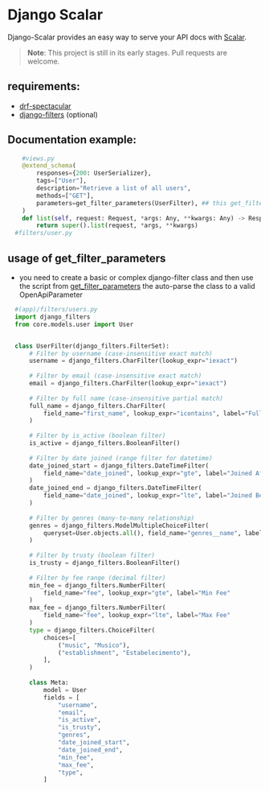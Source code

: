 # Django Scalar

Django-Scalar provides an easy way to serve your API docs with [Scalar](https://scalar.com).

> **Note**: This project is still in its early stages. Pull requests are welcome.

## requirements:
- [drf-spectacular](https://drf-spectacular.readthedocs.io/en/latest/)
- [django-filters](https://django-filter.readthedocs.io/en/stable/) (optional)


## Documentation example:
```python
    #views.py
    @extend_schema(
        responses={200: UserSerializer},
        tags=["User"],
        description="Retrieve a list of all users",
        methods=["GET"],
        parameters=get_filter_parameters(UserFilter), ## this get_filter_parameters is using the django-filters base to create the necessary parameters automatically.
    )
    def list(self, request: Request, *args: Any, **kwargs: Any) -> Response:
        return super().list(request, *args, **kwargs)
  #filters/user.py
```
## usage of get_filter_parameters
- you need to create a basic or complex django-filter class and then use the script from [get_filter_parameters](https://github.com/m1guer/django-scalar/blob/main/get_filter_parameters.py) the auto-parse the class to a valid OpenApiParameter
```python
  #(app)/filters/users.py
  import django_filters
  from core.models.user import User


  class UserFilter(django_filters.FilterSet):
      # Filter by username (case-insensitive exact match)
      username = django_filters.CharFilter(lookup_expr="iexact")
  
      # Filter by email (case-insensitive exact match)
      email = django_filters.CharFilter(lookup_expr="iexact")
  
      # Filter by full name (case-insensitive partial match)
      full_name = django_filters.CharFilter(
          field_name="first_name", lookup_expr="icontains", label="Full Name"
      )
  
      # Filter by is_active (boolean filter)
      is_active = django_filters.BooleanFilter()
  
      # Filter by date joined (range filter for datetime)
      date_joined_start = django_filters.DateTimeFilter(
          field_name="date_joined", lookup_expr="gte", label="Joined After"
      )
      date_joined_end = django_filters.DateTimeFilter(
          field_name="date_joined", lookup_expr="lte", label="Joined Before"
      )
  
      # Filter by genres (many-to-many relationship)
      genres = django_filters.ModelMultipleChoiceFilter(
          queryset=User.objects.all(), field_name="genres__name", label="Genres"
      )
  
      # Filter by trusty (boolean filter)
      is_trusty = django_filters.BooleanFilter()
  
      # Filter by fee range (decimal filter)
      min_fee = django_filters.NumberFilter(
          field_name="fee", lookup_expr="gte", label="Min Fee"
      )
      max_fee = django_filters.NumberFilter(
          field_name="fee", lookup_expr="lte", label="Max Fee"
      )
      type = django_filters.ChoiceFilter(
          choices=[
              ("music", "Musico"),
              ("establishment", "Estabelecimento"),
          ],
      )
  
      class Meta:
          model = User
          fields = [
              "username",
              "email",
              "is_active",
              "is_trusty",
              "genres",
              "date_joined_start",
              "date_joined_end",
              "min_fee",
              "max_fee",
              "type",
          ]
```

